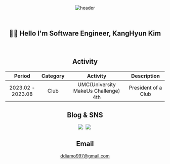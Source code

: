<div align="center">

![header](https://capsule-render.vercel.app/api?type=waving&color=FB542B&height=300&section=header&text=Welcome!&fontColor=F7ECCE&fontSize=90)
    
<br>
  
## 🧑‍💻 Hello I'm Software Engineer, KangHyun Kim
    
<br>

## Activity

| Period | Category | Activity | Description |
|:---:|:---:|:---:|:---:|
| 2023.02 - 2023.08 | Club | UMC(University MakeUs Challenge) 4th | President of a Club |

## Blog & SNS 
<p align="center">
     <a href="https://velog.io/@keem-hyun"><img src="https://img.shields.io/badge/Velog-11B48A?style=flat&logo=Vimeo&logoColor=white&link=https://velog.io/@keem-hyun"/></a>&nbsp
     <a href="https://x.com/keem_hyun"><img src="https://img.shields.io/badge/X-000000?style=flat&logo=X&logoColor=white&link=https://x.com/keem_hyun"/></a>&nbsp
</p>

## Email

ddiamo997@gmail.com

<br>



</div>
